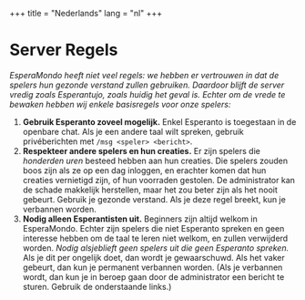+++
title = "Nederlands"
lang = "nl"
+++

# Server Regels

_EsperaMondo heeft niet veel regels: we hebben er vertrouwen in dat de spelers hun gezonde verstand zullen gebruiken.
Daardoor blijft de server vredig zoals Esperantujo, zoals huidig het geval is.
Echter om de vrede te bewaken hebben wij enkele basisregels voor onze spelers:_

1.  **Gebruik Esperanto zoveel mogelijk.**
    Enkel Esperanto is toegestaan in de openbare chat.
    Als je een andere taal wilt spreken, gebruik privéberichten met `/msg <speler> <bericht>`.
2.  **Respekteer andere spelers en hun creaties.**
    Er zijn spelers die _honderden uren_ besteed hebben aan hun creaties.
    Die spelers zouden boos zijn als ze op een dag inloggen, en erachter komen dat hun creaties vernietigd zijn, of hun voorraden gestolen.
    De administrator kan de schade makkelijk herstellen, maar het zou beter zijn als het nooit gebeurt.
    Gebruik je gezonde verstand.
    Als je deze regel breekt, kun je verbannen worden.
3.  **Nodig alleen Esperantisten uit.**
    Beginners zijn altijd welkom in EsperaMondo.
    Echter zijn spelers die niet Esperanto spreken en geen interesse hebben om de taal te leren niet welkom, en zullen verwijderd worden.
    _Nodig alsjeblieft geen spelers uit die geen Esperanto spreken._
    Als je dit per ongelijk doet, dan wordt je gewaarschuwd.
    Als het vaker gebeurt, dan kun je permanent verbannen worden.
    (Als je verbannen wordt, dan kun je in beroep gaan door de administrator een bericht te sturen.
    Gebruik de onderstaande links.)
